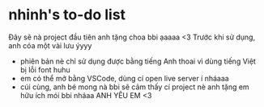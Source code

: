 # nhinh's to-do list
Đây sẽ nà project đầu tiên anh tặng choa bbi ạaaaa <3
Trước khi sử dụng, anh cóa một vài lưu ýyyy
  + phiên bản nè chỉ sử dụng được bằng tiếng Anh thoai vì dùng tiếng Việt bị lỗi font huhu
  + em có thể mở bằng VSCode, dùng cí open live server í nháaaa
  + cúi cùng, anh bé mong nà bbi sẽ cảm thấy cí project nè anh tặng em hữu ích mói bbi nháaa
ANH YÊU EM <3
